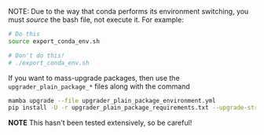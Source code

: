 NOTE: Due to the way that conda performs its environment switching, you must *source* the bash file, not execute it. For example:

```bash
# Do this
source export_conda_env.sh

# Don't do this!
# ./export_conda_env.sh
```

If you want to mass-upgrade packages, then use the `upgrader_plain_package_*` files along with the command

```bash
mamba upgrade --file upgrader_plain_package_environment.yml
pip install -U -r upgrader_plain_package_requirements.txt --upgrade-strategy eager
```
**NOTE** This hasn't been tested extensively, so be careful!
